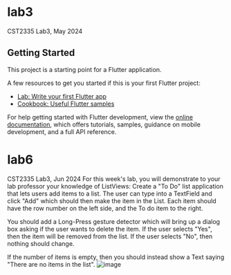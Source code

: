 # lab3

CST2335 Lab3, May 2024

## Getting Started

This project is a starting point for a Flutter application.

A few resources to get you started if this is your first Flutter project:

- [Lab: Write your first Flutter app](https://docs.flutter.dev/get-started/codelab)
- [Cookbook: Useful Flutter samples](https://docs.flutter.dev/cookbook)

For help getting started with Flutter development, view the
[online documentation](https://docs.flutter.dev/), which offers tutorials,
samples, guidance on mobile development, and a full API reference.

# lab6
CST2335 Lab3, Jun 2024
For this week's lab, you will demonstrate to your lab professor your knowledge of ListViews:
Create a "To Do" list application that lets users add items to a list. The user can type into a TextField and click "Add" which should then make the item in the List.
Each item should have the row number on the left side, and the To do item to the right.

You should add a Long-Press gesture detector which will bring up a dialog box asking if the user wants to delete the item. If the user selects "Yes", then the item will be removed
from the list. If the user selects "No", then nothing should change.

If the number of items is empty, then you should instead show a Text saying "There are no items in the list".
![image](https://github.com/RyanXu11/CST2335_031_Labs/assets/55840747/00ff0add-e358-4d4a-9a99-1bb9de63f338)


